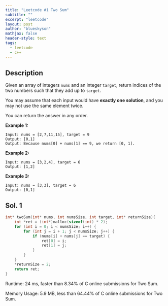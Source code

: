 ```yaml
---
title: "Leetcode #1 Two Sum"
subtitle: ""
excerpt: "leetcode"
layout: post
author: "blueskyson"
mathjax: false
header-style: text
tags:
  - leetcode
  - c++
---
```


## Description

Given an array of integers `nums` and an integer `target`, return indices of the two numbers such that they add up to `target`.

You may assume that each input would have **exactly one solution**, and you may not use the same element twice.

You can return the answer in any order.

**Example 1:**

```non
Input: nums = [2,7,11,15], target = 9
Output: [0,1]
Output: Because nums[0] + nums[1] == 9, we return [0, 1].
```

**Example 2:**

```non
Input: nums = [3,2,4], target = 6
Output: [1,2]
```

**Example 3:**

```non
Input: nums = [3,3], target = 6
Output: [0,1]
```

## Sol. 1

```c++
int* twoSum(int* nums, int numsSize, int target, int* returnSize){
    int *ret = (int*)malloc(sizeof(int) * 2);
    for (int i = 0; i < numsSize; i++) {
        for (int j = i + 1; j < numsSize; j++) {
            if (nums[i] + nums[j] == target) {
                ret[0] = i;
                ret[1] = j;
            }
        }
    }
    *returnSize = 2;
    return ret;
}
```

Runtime: 24 ms, faster than 8.34% of C online submissions for Two Sum.

Memory Usage: 5.9 MB, less than 64.44% of C online submissions for Two Sum.